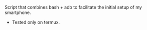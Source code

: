 Script that combines bash + adb to facilitate the initial setup of my smartphone. 
- Tested only on termux.
